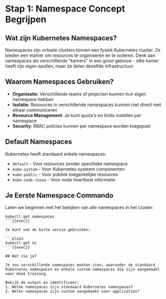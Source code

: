 # Stap 1: Namespace Concept Begrijpen

## Wat zijn Kubernetes Namespaces?

Namespaces zijn virtuele clusters binnen een fysiek Kubernetes cluster. Ze bieden een manier om resources te organiseren en te isoleren. Denk aan namespaces als verschillende "kamers" in een groot gebouw - elke kamer heeft zijn eigen spullen, maar ze delen dezelfde infrastructuur.

## Waarom Namespaces Gebruiken?

- **Organisatie**: Verschillende teams of projecten kunnen hun eigen namespace hebben
- **Isolatie**: Resources in verschillende namespaces kunnen niet direct met elkaar communiceren
- **Resource Management**: Je kunt quota's en limits instellen per namespace
- **Security**: RBAC policies kunnen per namespace worden toegepast

## Default Namespaces

Kubernetes heeft standaard enkele namespaces:
- `default` - Voor resources zonder specifieke namespace
- `kube-system` - Voor Kubernetes systeem componenten
- `kube-public` - Voor publiek toegankelijke resources
- `kube-node-lease` - Voor node heartbeat informatie

## Je Eerste Namespace Commando

Laten we beginnen met het bekijken van alle namespaces in het cluster:

```plain
kubectl get namespaces
```{{exec}}

Je kunt ook de korte versie gebruiken:

```plain
kubectl get ns
```{{exec}}

## Wat zie je?

Je zou verschillende namespaces moeten zien, waaronder de standaard Kubernetes namespaces en enkele custom namespaces die zijn aangemaakt voor deze training.

Bekijk de output en identificeer:
1. Welke namespaces zijn standaard Kubernetes namespaces?
2. Welke namespaces zijn custom aangemaakt voor applicaties?